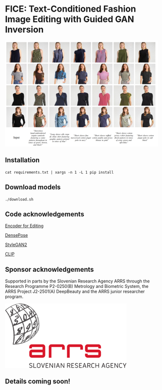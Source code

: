 # FICE: Text-Conditioned Fashion Image Editing with Guided GAN Inversion

<img src=imgs/paper/example.png width="1000">

## Installation
`cat requirements.txt | xargs -n 1 -L 1 pip install`

## Download models
`./download.sh`

## Code acknowledgements
[Encoder for Editing](https://github.com/omertov/encoder4editing) 

[DensePose](https://github.com/facebookresearch/DensePose) 

[StyleGAN2](https://github.com/NVlabs/stylegan2-ada-pytorch) 

[CLIP](https://github.com/openai/CLIP)

## Sponsor acknowledgements
Supported in parts by the Slovenian Research Agency ARRS through the Research Programme P2-0250(B) Metrology and Biometric System, the ARRS Project J2-2501(A) DeepBeauty and the ARRS junior researcher program.

<img src=imgs/ARRSLogo.png width="400">


## Details coming soon!